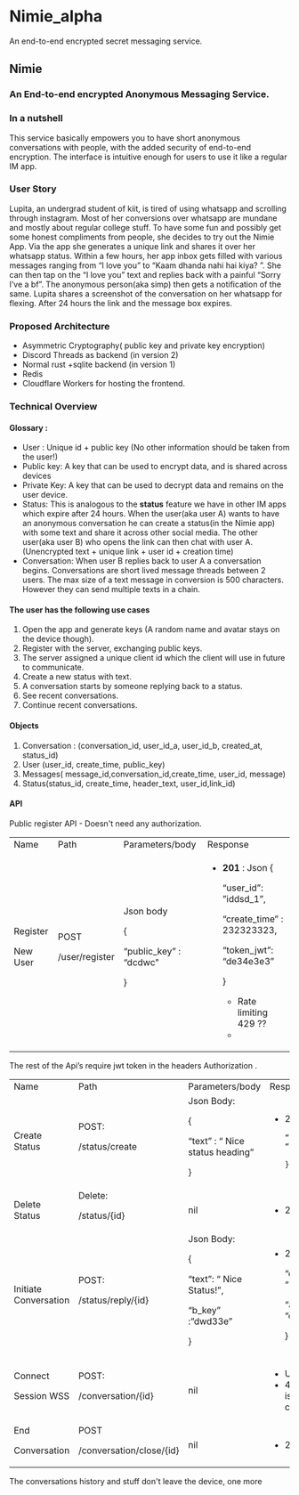 # Nimie_alpha
An end-to-end encrypted secret messaging service.



## Nimie


### An End-to-end encrypted Anonymous Messaging Service.


### In a nutshell

This service basically empowers you to have short anonymous conversations with people, with the added security of end-to-end encryption. The interface is intuitive enough for users to use it like a regular IM app.


### User Story  

Lupita, an undergrad student of kiit, is tired of using whatsapp and scrolling through instagram. Most of her conversions over whatsapp are mundane and mostly about regular college stuff. To have some fun and possibly get some honest compliments from people, she decides to try out the Nimie App. Via the app she generates a unique link and shares it over her whatsapp status. Within a few hours, her app inbox gets filled with various messages ranging from “I love you” to “Kaam dhanda nahi hai kiya? ”. She can then tap on the “I love you” text and replies back with a painful “Sorry I’ve a bf”. The anonymous person(aka simp) then gets a notification of the same. Lupita shares a screenshot of the conversation on her whatsapp for flexing. After 24 hours the link and the message box expires.


### Proposed Architecture 



* Asymmetric Cryptography( public key and private key encryption) 
* Discord Threads as backend (in version 2)
* Normal rust +sqlite backend (in version 1)
* Redis 
* Cloudflare Workers for hosting the frontend.


### Technical Overview


#### Glossary :



* User : Unique id + public key (No other information should be taken from the user!)
* Public key: A key that can be used to encrypt data, and is shared across devices 
* Private Key: A key that can be used to decrypt data and remains on the user device.
* Status: This is analogous to the **status** feature we have in other IM apps which expire after 24 hours. When the user(aka user A) wants to have an anonymous conversation he can create a status(in the Nimie app) with some text  and share it across other social media. The other user(aka user B) who opens the link can then chat with user A. (Unencrypted text + unique link + user id + creation time)
* Conversation: When user B replies back to user A a conversation begins. Conversations are short lived message threads between 2 users. The max size of a text message in conversion is 500 characters. However they can send multiple texts in a chain.


#### The user has the following use cases 



1. Open the app and generate keys (A random name and avatar stays on the device though).
2. Register with the server, exchanging public keys.
3. The server assigned a unique client id which the client will use in future to communicate.
4. Create a new status with text.
5. A conversation starts by someone replying back to a status.
6. See recent conversations.
7. Continue recent conversations.


#### Objects 



1. Conversation : (conversation_id, user_id_a, user_id_b, created_at, status_id)
2. User (user_id, create_time, public_key)
3. Messages( message_id,conversation_id,create_time, user_id, message)
4. Status(status_id, create_time, header_text, user_id,link_id)


#### API

Public register API - Doesn't need any authorization.


<table>
  <tr>
   <td>Name
   </td>
   <td>Path
   </td>
   <td>Parameters/body  
   </td>
   <td>Response 
   </td>
  </tr>
  <tr>
   <td>Register
<p>
New User 
   </td>
   <td>POST
<p>
/user/register
   </td>
   <td>Json body
<p>
{
<p>
“public_key” : “dcdwc"
<p>
}
   </td>
   <td>
<ul>

<li><strong>201</strong> : Json 
{
<p>
“user_id”: ”iddsd_1”,
<p>
“create_time” :  232323323,
<p>
“token_jwt”: “de34e3e3”
<p>
}
<ul>

<li>Rate limiting 429 ?? 

<li>
</li>
</ul>
</li>
</ul>
   </td>
  </tr>
</table>


The rest of the Api’s require jwt token in the headers Authorization .


<table>
  <tr>
   <td>Name
   </td>
   <td>Path
   </td>
   <td>Parameters/body  
   </td>
   <td>Response 
   </td>
  </tr>
  <tr>
   <td>Create Status
   </td>
   <td>POST:
<p>
/status/create
   </td>
   <td>Json Body:
<p>
{
<p>
“text” : “ Nice status heading”
<p>
}
   </td>
   <td>
<ul>

<li>201: JSON
    {
<p>

    “unique_id”: “sdsdbkbds”
<p>

    }
</li>
</ul>
   </td>
  </tr>
  <tr>
   <td>Delete Status
   </td>
   <td>Delete:
<p>
/status/{id}
   </td>
   <td>nil
   </td>
   <td>
<ul>

<li>200
</li>
</ul>
   </td>
  </tr>
  <tr>
   <td>Initiate Conversation
   </td>
   <td>POST:
<p>
/status/reply/{id}
   </td>
   <td>Json Body:
<p>
{
<p>
“text”: “ Nice Status!”,
<p>
 “b_key” :”dwd33e”
<p>
}
   </td>
   <td>
<ul>

<li>201: Json 
   {
<p>
    “conversation_id”: “134bcsdc”,
<p>
    “a_key”: “cw242d…”
<p>
   }
</li>
</ul>
   </td>
  </tr>
  <tr>
   <td>Connect 
<p>
Session WSS
   </td>
   <td>POST:
<p>
/conversation/{id}
   </td>
   <td>nil	
   </td>
   <td>
<ul>

<li>Upgrade Request

<li>403 if the user isn't part of the conversation		
     
</li>
</ul>
   </td>
  </tr>
  <tr>
   <td>End
<p>
Conversation
   </td>
   <td>POST
<p>
/conversation/close/{id}
   </td>
   <td>nil
   </td>
   <td>
<ul>

<li>200 
</li>
</ul>
   </td>
  </tr>
</table>


The conversations history and stuff don't leave the device, one more 
